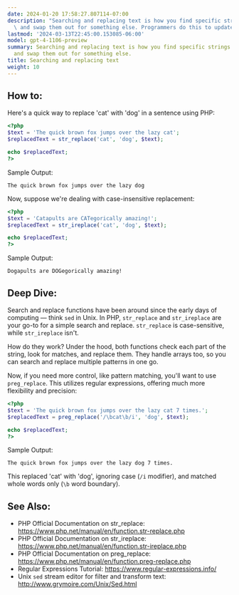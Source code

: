 ```yaml
---
date: 2024-01-20 17:58:27.807114-07:00
description: "Searching and replacing text is how you find specific strings in content\
  \ and swap them out for something else. Programmers do this to update data, fix\u2026"
lastmod: '2024-03-13T22:45:00.153085-06:00'
model: gpt-4-1106-preview
summary: Searching and replacing text is how you find specific strings in content
  and swap them out for something else.
title: Searching and replacing text
weight: 10
---
```


## How to:
Here's a quick way to replace 'cat' with 'dog' in a sentence using PHP:

```PHP
<?php
$text = 'The quick brown fox jumps over the lazy cat';
$replacedText = str_replace('cat', 'dog', $text);

echo $replacedText;
?>
```

Sample Output:

```
The quick brown fox jumps over the lazy dog
```

Now, suppose we're dealing with case-insensitive replacement:

```PHP
<?php
$text = 'Catapults are CATegorically amazing!';
$replacedText = str_ireplace('cat', 'dog', $text);

echo $replacedText;
?>
```

Sample Output:

```
Dogapults are DOGegorically amazing!
```

## Deep Dive:
Search and replace functions have been around since the early days of computing — think `sed` in Unix. In PHP, `str_replace` and `str_ireplace` are your go-to for a simple search and replace. `str_replace` is case-sensitive, while `str_ireplace` isn't.

How do they work? Under the hood, both functions check each part of the string, look for matches, and replace them. They handle arrays too, so you can search and replace multiple patterns in one go.

Now, if you need more control, like pattern matching, you'll want to use `preg_replace`. This utilizes regular expressions, offering much more flexibility and precision:

```PHP
<?php
$text = 'The quick brown fox jumps over the lazy cat 7 times.';
$replacedText = preg_replace('/\bcat\b/i', 'dog', $text);

echo $replacedText;
?>
```

Sample Output:

```
The quick brown fox jumps over the lazy dog 7 times.
```

This replaced 'cat' with 'dog', ignoring case (`/i` modifier), and matched whole words only (`\b` word boundary).

## See Also:
- PHP Official Documentation on str_replace: https://www.php.net/manual/en/function.str-replace.php
- PHP Official Documentation on str_ireplace: https://www.php.net/manual/en/function.str-ireplace.php
- PHP Official Documentation on preg_replace: https://www.php.net/manual/en/function.preg-replace.php
- Regular Expressions Tutorial: https://www.regular-expressions.info/
- Unix `sed` stream editor for filter and transform text: http://www.grymoire.com/Unix/Sed.html
